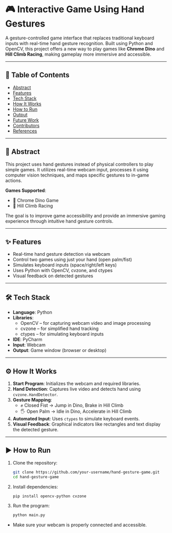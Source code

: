 # 🎮 Interactive Game Using Hand Gestures

A gesture-controlled game interface that replaces traditional keyboard inputs with real-time hand gesture recognition. Built using Python and OpenCV, this project offers a new way to play games like **Chrome Dino** and **Hill Climb Racing**, making gameplay more immersive and accessible.

---

## 📌 Table of Contents

- [Abstract](#abstract)
- [Features](#features)
- [Tech Stack](#tech-stack)
- [How It Works](#how-it-works)
- [How to Run](#how-to-run)
- [Output](#output)
- [Future Work](#future-work)
- [Contributors](#contributors)
- [References](#references)

---

## 📄 Abstract

This project uses hand gestures instead of physical controllers to play simple games. It utilizes real-time webcam input, processes it using computer vision techniques, and maps specific gestures to in-game actions.

**Games Supported**:
- 🦖 Chrome Dino Game  
- 🚗 Hill Climb Racing

The goal is to improve game accessibility and provide an immersive gaming experience through intuitive hand gesture controls.

---

## ✨ Features

- Real-time hand gesture detection via webcam
- Control two games using just your hand (open palm/fist)
- Simulates keyboard inputs (space/right/left keys)
- Uses Python with OpenCV, cvzone, and ctypes
- Visual feedback on detected gestures

---

## 🛠 Tech Stack

- **Language**: Python
- **Libraries**:
  - OpenCV – for capturing webcam video and image processing
  - cvzone – for simplified hand tracking
  - ctypes – for simulating keyboard inputs
- **IDE**: PyCharm
- **Input**: Webcam
- **Output**: Game window (browser or desktop)

---

## ⚙️ How It Works

1. **Start Program**: Initializes the webcam and required libraries.
2. **Hand Detection**: Captures live video and detects hand using `cvzone.HandDetector`.
3. **Gesture Mapping**:
   - ✊ Closed Fist → Jump in Dino, Brake in Hill Climb
   - 🖐️ Open Palm → Idle in Dino, Accelerate in Hill Climb
4. **Automated Input**: Uses `ctypes` to simulate keyboard events.
5. **Visual Feedback**: Graphical indicators like rectangles and text display the detected gesture.

---

## ▶️ How to Run

1. Clone the repository:
   ```bash
   git clone https://github.com/your-username/hand-gesture-game.git
   cd hand-gesture-game
2. Install dependencies:
    ```bash
   pip install opencv-python cvzone
4. Run the program:
    ```bash
   python main.py

- Make sure your webcam is properly connected and accessible.
